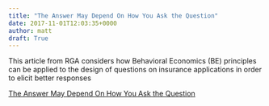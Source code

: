```yaml
---
title: "The Answer May Depend On How You Ask the Question"
date: 2017-11-01T12:03:35+0000
author: matt
draft: True
---
```

This article from RGA considers how Behavioral Economics (BE) principles can be applied to the design of questions on insurance applications in order to elicit better responses

[ The Answer May Depend On How You Ask the Question ]( http://www.rgare.com/knowledge-center/media/articles/the-answer-may-depend-on-how-you-ask-the-question )
